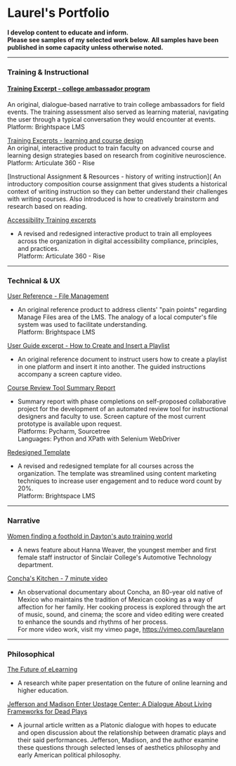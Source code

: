 # Laurel's Portfolio
**I develop content to educate and inform.<br/>Please see samples of my selected work below.** 
**All samples have been published in some capacity unless otherwise noted.**

---
### Training & Instructional
#### [Training Excerpt - college ambassador program](https://github.com/LaurelAP/Portfolio/blob/main/Painter_AmbassadorTraining-excerpt.pdf)
An original, dialogue-based narrative to train college ambassadors for field events. The training assessment also served as learning material, navigating the user through a typical conversation they would encounter at events.
<br/>Platform: Brightspace LMS

[Training Excerpts - learning and course design](https://github.com/LaurelAP/Portfolio/blob/main/Painter_CourseDesignTraining-excerpt.pdf)
<br/>An original, interactive product to train faculty on advanced course and learning design strategies based on research from coginitive neuroscience.
<br/>Platform: Articulate 360 - Rise

[Instructional Assignment & Resources - history of writing instruction](
An introductory composition course assignment that gives students a historical context of writing instruction so they can better understand their challenges with writing courses. Also introduced is how to creatively brainstorm and research based on reading.

[Accessibility Training excerpts](https://github.com/LaurelAP/Portfolio/blob/main/Painter_AccessibilityTraining-excerpts.pdf)
- A revised and redesigned interactive product to train all employees across the organization in digital accessibility compliance, principles, and practices.
<br/>Platform: Articulate 360 - Rise

---
### Technical & UX
[User Reference - File Management](https://github.com/LaurelAP/Portfolio/blob/main/Painter_FileManagementReference.pdf)
- An original reference product to address clients' "pain points" regarding Manage Files area of the LMS. The analogy of a local computer's file system was used to facilitate understanding.
<br/>Platform: Brightspace LMS

[User Guide excerpt - How to Create and Insert a Playlist](https://github.com/LaurelAP/Portfolio/blob/main/Painter_Playlist-HowToCreateAdd.pdf)
- An original reference document to instruct users how to create a playlist in one platform and insert it into another. The guided instructions accompany a screen capture video.

[Course Review Tool Summary Report](https://github.com/LaurelAP/Portfolio/blob/main/CourseReviewTool-SummaryMarch2022.pdf)
- Summary report with phase completions on self-proposed collaborative project for the development of an automated review tool for instructional designers and faculty to use. Screen capture of the most current prototype is available upon request. 
<br/>Platforms: Pycharm, Sourcetree
<br/>Languages: Python and XPath with Selenium WebDriver

[Redesigned Template](https://github.com/LaurelAP/Portfolio/blob/main/Painter_RedesignedTemplate-excerpt.pdf)
- A revised and redesigned template for all courses across the organization. The template was streamlined using content marketing techniques to increase user engagement and to reduce word count by 20%.
<br/>Platform: Brightspace LMS

---
### Narrative
[Women finding a foothold in Dayton's auto training world](https://www.daytondailynews.com/local/women-finding-a-foothold-in-daytons-auto-training-world/IHOCSAFZ3ZECFOHPMYFN3MM5E4/)
  - A news feature about Hanna Weaver, the youngest member and first female staff instructor of Sinclair College's Automotive Technology department.

[Concha's Kitchen - 7 minute video](https://vimeo.com/27172500)
  - An observational documentary about Concha, an 80-year old native of Mexico who maintains the tradition of Mexican cooking as a way of affection for her family. Her cooking process is explored through the art of music, sound, and cinema; the score and video editing were created to enhance the sounds and rhythms of her process.
<br/>For more video work, visit my vimeo page, https://vimeo.com/laurelann  

---
### Philosophical
[The Future of eLearning](https://github.com/LaurelAP/Portfolio/blob/main/Painter_TheFutureofeLearning.pdf) 
  - A research white paper presentation on the future of online learning and higher education.
  
[Jefferson and Madison Enter Upstage Center: A Dialogue About Living Frameworks for Dead Plays](http://www.etudesonline.com/uploads/2/9/7/7/29773929/etudessept2015painter.pdf) 
  - A journal article written as a Platonic dialogue with hopes to educate and open discussion about the relationship between dramatic plays and their said performances. Jefferson, Madison, and the author examine these questions through selected lenses of aesthetics philosophy and early American political philosophy.

